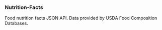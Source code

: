 ### Nutrition-Facts
Food nutrition facts JSON API. Data provided by USDA Food Composition Databases.
